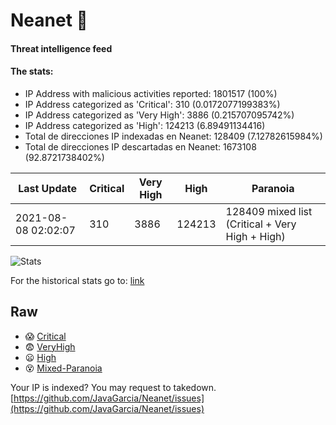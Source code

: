 # Neanet :hocho:
#### Threat intelligence feed
#### The stats:

- IP Address with malicious activities reported: 1801517 (100%)
- IP Address categorized as 'Critical':  310 (0.0172077199383%)
- IP Address categorized as 'Very High':  3886 (0.215707095742%)
- IP Address categorized as 'High':  124213 (6.89491134416)
- Total de direcciones IP indexadas en Neanet:  128409 (7.12782615984%)
- Total de direcciones IP descartadas en Neanet:  1673108 (92.8721738402%)

| Last Update | Critical | Very High | High | Paranoia |
| --- | --- | --- | --- | --- |
| 2021-08-08 02:02:07 | 310 | 3886 | 124213 | 128409 mixed list (Critical + Very High + High)|

![Stats](https://docs.google.com/spreadsheets/d/e/2PACX-1vSnaNMIXVabIpDJjufMlzH7poXnshF3mgd8Is1g9ytUEzVsP5my4Trn8f-xkoLLQ38xpL3HtmUexLo6/pubchart?oid=501124687&format=image)

For the historical stats go to: [link](/stats.csv)
## Raw
- :scream: [Critical](https://raw.githubusercontent.com/JavaGarcia/Neanet/master/blacklists/neanet_critical.txt)
- :fearful: [VeryHigh](https://raw.githubusercontent.com/JavaGarcia/Neanet/master/blacklists/neanet_veryHigh.txtt)
- :frowning: [High](https://raw.githubusercontent.com/JavaGarcia/Neanet/master/blacklists/neanet_high.txt)
- :dizzy_face: [Mixed-Paranoia](https://raw.githubusercontent.com/JavaGarcia/Neanet/master/blacklists/neanet_all.txt)


Your IP is indexed? You may request to takedown. [https://github.com/JavaGarcia/Neanet/issues](https://github.com/JavaGarcia/Neanet/issues)





















































































































































































































































































































































































































































































































































































































































































































































































































































































































































































































































































































































































































































































































































































































































































































































































































































































































































































































































































































































































































































































































































































































































































































































































































































































































































































































































































































































































































































































































































































































































































































































































































































































































































































































































































































































































































































































































































































































































































































































































































































































































































































































































































































































































































































































































































































































































































































































































































































































































































































































































































































































































































































































































































































































































































































































































































































































































































































































































































































































































































































































































































































































































































































































































































































































































































































































































































































































































































































































































































































































































































































































































































































































































































































































































































































































































































































































































































































































































































































































































































































































































































































































































